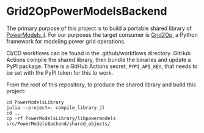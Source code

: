 # Grid2OpPowerModelsBackend

The primary purpose of this project is to build a portable shared library of [PowerModels.jl](https://github.com/lanl-ansi/PowerModels.jl). For our purposes the target consumer is [Grid2Op](https://github.com/Grid2op/grid2op), a Python framework for modeling power grid operations.

CI/CD workflows can be found in the .github/workflows directory. GitHub Actions compile the shared library, then bundle the binaries and update a PyPI package. There is a GitHub Actions secret, `PYPI_API_KEY`, that needs to be set with the PyPI token for this to work.

From the root of this repository, to produce the shared library and build this project:
```shell
cd PowerModelsLibrary
julia --project=. compile_library.jl
cd ..
cp -rf PowerModelsLibrary/libpowermodels src/PowerModelsBackend/shared_objects/
```